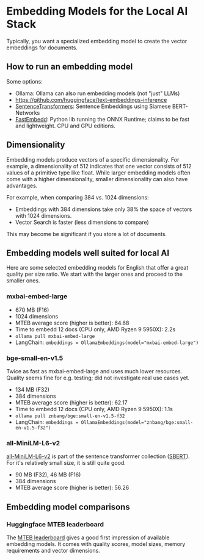Embedding Models for the Local AI Stack
=======================================
Typically, you want a specialized embedding model to create the vector embeddings for documents.

How to run an embedding model
-----------------------------
Some options:

* Ollama: Ollama can also run embedding models (not "just" LLMs) 
* https://github.com/huggingface/text-embeddings-inference
* [SentenceTransformers](https://www.sbert.net/index.html): Sentence Embeddings using Siamese BERT-Networks
* [FastEmbedd](https://github.com/qdrant/fastembed): Python lib running the ONNX Runtime;
  claims to be fast and lightweight. CPU and GPU editions.

Dimensionality
--------------
Embedding models produce vectors of a specific dimensionality.
For example, a dimensionality of 512 indicates that one vector consists of 512 values of a primitive type like float.
While larger embedding models often come with a higher dimensionality, smaller dimensionality can also have advantages.

For example, when comparing 384 vs. 1024 dimensions:

* Embeddings with 384 dimensions take only 38% the space of vectors with 1024 dimensions.
* Vector Search is faster (less dimensions to compare)

This may become be significant if you store a lot of documents.

Embedding models well suited for local AI
-----------------------------------------
Here are some selected embedding models for English that offer a great quality per size ratio.
We start with the larger ones and proceed to the smaller ones.

### mxbai-embed-large

* 670 MB (F16)
* 1024 dimensions
* MTEB average score (higher is better): 64.68
* Time to embedd 12 docs (CPU only, AMD Ryzen 9 5950X): 2.2s
* `ollama pull mxbai-embed-large`
* LangChain: `embeddings = OllamaEmbeddings(model="mxbai-embed-large")` 

### bge-small-en-v1.5

Twice as fast as mxbai-embed-large and uses much lower resources.
Quality seems fine for e.g. testing; did not investigate real use cases yet.

* 134 MB (F32)
* 384 dimensions
* MTEB average score (higher is better): 62.17
* Time to embedd 12 docs (CPU only, AMD Ryzen 9 5950X): 1.1s
* `ollama pull znbang/bge:small-en-v1.5-f32`
* LangChain: `embeddings = OllamaEmbeddings(model="znbang/bge:small-en-v1.5-f32")`

### all-MiniLM-L6-v2

[all-MiniLM-L6-v2](https://huggingface.co/sentence-transformers/all-MiniLM-L6-v2) is part of
the sentence transformer collection ([SBERT](https://www.sbert.net/)).
For it's relatively small size, it is still quite good.

* 90 MB (F32), 46 MB (F16)
* 384 dimensions
* MTEB average score (higher is better): 56.26

Embedding model comparisons
---------------------------

### Huggingface MTEB leaderboard

The [MTEB leaderboard](https://huggingface.co/spaces/mteb/leaderboard) gives a good first impression of available embedding models.
It comes with quality scores, model sizes, memory requirements and vector dimensions.